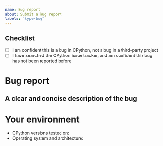 ```yaml
---
name: Bug report
about: Submit a bug report
labels: "type-bug"
---
```


<!--
  New to Python? The issue tracker isn't the right place to get help.
  Consider instead:

  - reading the Python tutorial: https://docs.python.org/3/tutorial/
  - posting at https://discuss.python.org/c/users/7
  - emailing https://mail.python.org/mailman/listinfo/python-list
-->

## Checklist

<!-- Bugs in third-party projects (e.g. `requests`) do not belong in the CPython issue tracker -->

- [ ] I am confident this is a bug in CPython,
      not a bug in a third-party project
- [ ] I have searched the CPython issue tracker,
      and am confident this bug has not been reported before

# Bug report

## A clear and concise description of the bug

<!--
  Include a minimal, reproducible example if possible.
  (https://stackoverflow.com/help/minimal-reproducible-example)
-->



# Your environment

<!-- Include all relevant details about the environment you experienced the bug in -->

- CPython versions tested on:
- Operating system and architecture:

<!--
You can freely edit this form. Remove any lines you believe are unnecessary.
-->
